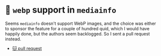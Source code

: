 # 🌇 `webp` support in `mediainfo`

Seems `mediainfo` doesn't support WebP images, and the choice was either to
sponsor the feature for a couple of hundred quid, which I would have happily
done, but the authors seem backlogged. So I sent a pull request instead.

* [🐱 pull request](https://github.com/MediaArea/MediaInfoLib/pull/2262)
